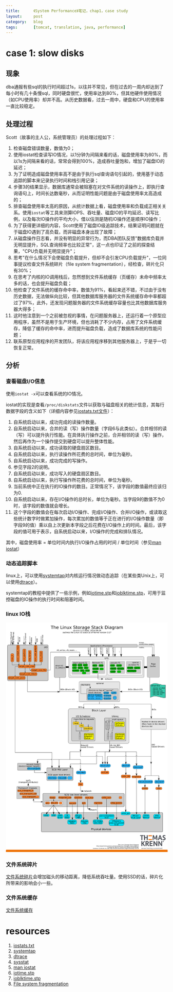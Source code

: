 ```yaml
---
title:      《System Performance》笔记，chap1，case study
layout:     post
category:   blog
tags:       [tomcat, translation, java, performance]
---
```



# case 1: slow disks

## 现象

dba通报有些sql的执行时间超过1s，以往并不常见，但在过去的一周内却达到了每小时有几十条慢sql，同时硬盘很忙，使用率达到80%，但其他硬件使用情况（如CPU使用率）却并不高。从历史数据看，过去一周中，硬盘和CPU的使用率一直比较稳定。

## 处理过程

Scott（故事的主人公，系统管理员）的处理过程如下：

1. 检查磁盘错误数量，数值为0；
2. 使用iostat检查读写IO情况，以1分钟为间隔来看的话，磁盘使用率为80%，而以1s为间隔来看的话，常常会得到100%，造成吞吐量饱和，增加了磁盘IO的延迟；
3. 为了证明造成磁盘使用率高不是由于执行sql查询语句引起的，使用基于动态追踪的脚本来记录执行时间和栈引用记录；
4. 步骤3的结果显示，数据库通常会被阻塞在对文件系统的读操作上，即执行查询语句上，时间长达数毫秒，从而证明性能问题是由于磁盘使用率太高造成的；
5. 排查磁盘使用率太高的原因，从统计数据上看，磁盘使用率和负载成正相关关系。使用`iostat`等工具来测算IOPS、吞吐量、磁盘IO的平均延迟、读写比例，以及每次IO操作的平均大小，借以估测是随机IO操作还是顺序IO操作；
6. 为了获得更详细的内容，Scott使用了磁盘IO级追踪技术，结果证明问题就在于磁盘IO遇到了高负载，而非磁盘本身出现了故障；
7. 从磁盘操作日志看，并没有明显的异常行为，而DBA团队反馈"数据库负载并无明显提升，SQL查询频率也比较正常"，这一点也印证了之前的探查结果，"CPU负载并无明显提升"；
8. 思考"在什么情况下会使磁盘负载提升，但却不会引发CPU负载提升"，一位同事提议检查文件系统碎片（file system fragmentation），经检查，碎片化只有30%；
9. 在思考了内核的IO调用栈后，忽然想到文件系统缓存（页缓存）未命中频率太多的话，也会提升磁盘负载；
10. 他检查了文件系统的缓存命中率，数值为91%，看起来还不错，不过由于没有历史数据，无法做纵向比较，但其他数据库服务器的文件系统缓存命中率都超过了97%，此外，还发现问题服务器的文件系统缓存容量也比其他数据库服务器大得多；
11. 这时他注意到一个之前被忽视的事情，在问题服务器上，还运行着一个原型应用程序，虽然不是用于生产环境，但也消耗了不少内存，占用了文件系统缓存，降低了缓存的命中率，进而提升磁盘负载，造成了数据库系统的性能问题；
12. 联系原型应用程序的开发团队，将该应用程序移到其他服务器上，于是乎一切恢复正常。

## 分析

### 查看磁盘I/O信息

使用`iostat -x`可以查看系统的IO情况。

iostat的实现是查看`/proc/diskstats`文件以获取与磁盘相关的统计信息，其每行数据字段的含义如下（详细内容参见[iostats.txt文件][1]）：

1. 自系统启动以来，成功完成的读操作数量。
2. 自系统启动以来，合并的读（写）操作数量（字段6与此类似）。合并相邻的读（写）可以提升执行性能。在具体执行操作之前，合并相邻的读（写）操作，然后再作为一个操作提交到硬盘可以提升整体性能。
3. 自系统启动以来，成功读取的硬盘扇区数目。
4. 自系统启动以来，执行读操作所花费的总时间，单位为毫秒。
5. 自系统启动以来，成功完成的写操作。
6. 参见字段2的说明。
7. 自系统启动以来，成功写入的硬盘扇区数目。
8. 自系统启动以来，执行写操作所花费的总时间，单位为毫秒。
9. 当前系统中正在执行的IO操作的数目。正常情况下，该字段的数值最终应该归为0.
10. 自系统启动以来，存在I/O操作的总时长，单位为毫秒。当字段9的数值不为0时，该字段的数值就会增长。
11. 这个字段的数值会在每次启动I/O操作、完成I/O操作、合并I/O操作，或读取这些统计数字时做累加操作，每次累加的数值等于正在进行的I/O操作数量（即字段9的值）乘以自上次更新本字段之后花费在I/O操作上的时间。最后，该字段的值可用于表示，自系统启动以来，I/O操作的完成和排队情况。

其中，磁盘使用率 = 单位时间内执行I/O操作占用的时间 / 单位时间（参见[man iostat][5]）

### 动态追踪脚本

linux上，可以使用[systemtap][2]对内核运行情况做动态追踪（在某些类Unix上，可以使用[dtrace][3]）。

systemtap的教程中提供了一些示例，例如[iotime.stp][6]和[ioblktime.stp][7]，可用于监控磁盘的IO操作的执行时间和阻塞时间。


### linux IO栈

![Linux-storage-stack-diagram][8]

### 文件系统碎片

[文件系统碎片][9]会增加磁头的移动距离，降低系统吞吐量。使用SSD的话，碎片化所带来的影响会小一些。


### 文件系统缓存

[文件系统缓存][10]

# resources

1. [iostats.txt][1]
2. [systemtap][2]
3. [dtrace][3]
4. [sysstat][4]
5. [man iostat][5]
6. [iotime.stp][6]
7. [ioblktime.stp][7]
8. [File system fragmentation][9]





[1]:    https://www.kernel.org/doc/Documentation/iostats.txt                                        "iostats.txt"
[2]:    https://sourceware.org/systemtap/                                                           "systemtap"
[3]:    http://dtrace.org/                                                                          "dtrace"
[4]:    http://sebastien.godard.pagesperso-orange.fr/                                               "sysstat"
[5]:    http://sebastien.godard.pagesperso-orange.fr/man_iostat.html                                "man_iostat"
[6]:    https://sourceware.org/systemtap/SystemTap_Beginners_Guide/iotimesect.html                  "iotime.stp"
[7]:    https://sourceware.org/systemtap/SystemTap_Beginners_Guide/ioblktimesect.html               "ioblktime.stp"
[8]:    /image/Linux-storage-stack-diagram_v3.17.png                                                "Linux-storage-stack-diagram"
[9]:    http://en.wikipedia.org/wiki/File_system_fragmentation                                      "File_system_fragmentation"
[10]:   https://msdn.microsoft.com/en-us/library/windows/desktop/aa364218(v=vs.85).aspx             "File Caching"